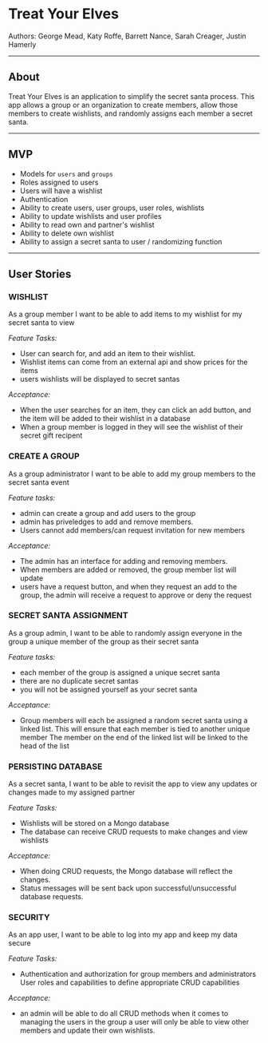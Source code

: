 # Treat Your Elves

Authors: George Mead, Katy Roffe, Barrett Nance, Sarah Creager, Justin Hamerly

---

## About

Treat Your Elves is an application to simplify the secret santa process.  This app allows a group or an organization to create members, allow those members to create wishlists, and randomly assigns each member a secret santa.  

---

## MVP

* Models for `users` and `groups`
* Roles assigned to users
* Users will have a wishlist
* Authentication
* Ability to create users, user groups, user roles, wishlists
* Ability to update wishlists and user profiles
* Ability to read own and partner's wishlist
* Ability to delete own wishlist
* Ability to assign a secret santa to user / randomizing function

---

## User Stories

### WISHLIST

As a group member I want to be able to add items to my wishlist for my secret santa to view  

*Feature Tasks:*  

* User can search for, and add an item to their wishlist.
* Wishlist items can come from an external api and show prices for the items
* users wishlists will be displayed to secret santas 

*Acceptance:*

* When the user searches for an item, they can click an add button, and the item will be added to their wishlist in a database
* When a group member is logged in they will see the wishlist of their secret gift recipent

### CREATE A GROUP

As a group administrator I want to be able to add my group members to the secret santa event

*Feature tasks:*

* admin can create a group and add users to the group
* admin has priveledges to add and remove members.  
* Users cannot add members/can request invitation for new members

*Acceptance:*

* The admin has an interface for adding and removing members.
* When members are added or removed, the group member list will update
* users have a request button, and when they request an add to the group, the admin will receive a request to approve or deny the request

### SECRET SANTA ASSIGNMENT

As a group admin, I want to be able to randomly assign everyone in the group a unique member of the group as their secret santa

*Feature tasks:*

* each member of the group is assigned a unique secret santa
* there are no duplicate secret santas
* you will not be assigned yourself as your secret santa

*Acceptance:*

* Group members will each be assigned a random secret santa using a linked list.  This will ensure that each member is tied to another unique member
The member on the end of the linked list will be linked to the head of the list

### PERSISTING DATABASE

As a secret santa, I want to be able to revisit the app to view any updates or changes made to my assigned partner

*Feature Tasks:*

* Wishlists will be stored on a Mongo database
* The database can receive CRUD requests to make changes and view wishlists

*Acceptance:*

* When doing CRUD requests, the Mongo database will reflect the changes.
* Status messages will be sent back upon successful/unsuccessful database requests.

### SECURITY

As an app user, I want to be able to log into my app and keep my data secure

*Feature Tasks:*

* Authentication and authorization for group members and administrators
User roles and capabilities to define appropriate CRUD capabilities

*Acceptance:*

* an admin will be able to do all CRUD methods when it comes to managing the users in the group
a user will only be able to view other members and update their own wishlists.
